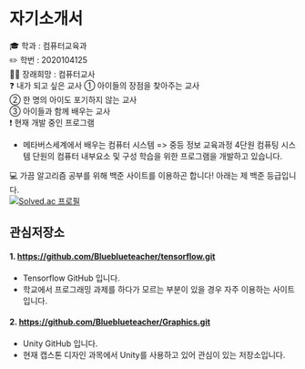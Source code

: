 # 자기소개서


🎓 학과 : 컴퓨터교육과  
✏️ 학번 : 2020104125  
👩‍🏫 장래희망 : 컴퓨터교사  
❓ 내가 되고 싶은 교사 
 ① 아이들의 장점을 찾아주는 교사  
 ② 한 명의 아이도 포기하지 않는 교사  
 ③ 아이들과 함께 배우는 교사  
❗️ 현재 개발 중인 프로그램  
* 메타버스세계에서 배우는 컴퓨터 시스템
=> 중등 정보 교육과정 4단원 컴퓨팅 시스템 단원의 컴퓨터 내부요소 및 구성 학습을 위한 프로그램을 개발하고 있습니다.  

💻 가끔 알고리즘 공부를 위해 백준 사이트를 이용하곤 합니다! 아래는 제 백준 등급입니다.  
[![Solved.ac
프로필](http://mazassumnida.wtf/api/v2/generate_badge?boj=flying)](https://solved.ac/flying)    


## 관심저장소

#### 1. https://github.com/Blueblueteacher/tensorflow.git
* Tensorflow GitHub 입니다.
* 학교에서 프로그래밍 과제를 하다가 모르는 부분이 있을 경우 자주 이용하는 사이트 입니다.

#### 2. https://github.com/Blueblueteacher/Graphics.git
* Unity GitHub 입니다.
* 현재 캡스톤 디자인 과목에서 Unity를 사용하고 있어 관심이 있는 저장소입니다.

